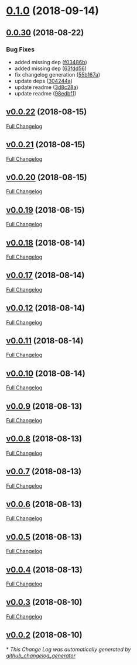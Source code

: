 # [0.1.0](https://github.com/Travix-International/tslint-config-travix/compare/v0.0.30...v0.1.0) (2018-09-14)

## [0.0.30](https://github.com/Travix-International/tslint-config-travix/compare/v0.0.29...v0.0.30) (2018-08-22)

### Bug Fixes

* added missing dep ([f03486b](https://github.com/Travix-International/tslint-config-travix/commit/f03486b))
* added missing dep ([63fdd56](https://github.com/Travix-International/tslint-config-travix/commit/63fdd56))
* fix changelog generation ([55b167a](https://github.com/Travix-International/tslint-config-travix/commit/55b167a))
* update deps ([304244a](https://github.com/Travix-International/tslint-config-travix/commit/304244a))
* update readme ([3d8c28a](https://github.com/Travix-International/tslint-config-travix/commit/3d8c28a))
* update readme ([98edbf1](https://github.com/Travix-International/tslint-config-travix/commit/98edbf1))

## [v0.0.22](https://github.com/Travix-International/tslint-config-travix/tree/v0.0.22) (2018-08-15)
[Full Changelog](https://github.com/Travix-International/tslint-config-travix/compare/v0.0.21...v0.0.22)

## [v0.0.21](https://github.com/Travix-International/tslint-config-travix/tree/v0.0.21) (2018-08-15)
[Full Changelog](https://github.com/Travix-International/tslint-config-travix/compare/v0.0.20...v0.0.21)

## [v0.0.20](https://github.com/Travix-International/tslint-config-travix/tree/v0.0.20) (2018-08-15)
[Full Changelog](https://github.com/Travix-International/tslint-config-travix/compare/v0.0.19...v0.0.20)

## [v0.0.19](https://github.com/Travix-International/tslint-config-travix/tree/v0.0.19) (2018-08-15)
[Full Changelog](https://github.com/Travix-International/tslint-config-travix/compare/v0.0.18...v0.0.19)

## [v0.0.18](https://github.com/Travix-International/tslint-config-travix/tree/v0.0.18) (2018-08-14)
[Full Changelog](https://github.com/Travix-International/tslint-config-travix/compare/v0.0.17...v0.0.18)

## [v0.0.17](https://github.com/Travix-International/tslint-config-travix/tree/v0.0.17) (2018-08-14)
[Full Changelog](https://github.com/Travix-International/tslint-config-travix/compare/v0.0.12...v0.0.17)

## [v0.0.12](https://github.com/Travix-International/tslint-config-travix/tree/v0.0.12) (2018-08-14)
[Full Changelog](https://github.com/Travix-International/tslint-config-travix/compare/v0.0.11...v0.0.12)

## [v0.0.11](https://github.com/Travix-International/tslint-config-travix/tree/v0.0.11) (2018-08-14)
[Full Changelog](https://github.com/Travix-International/tslint-config-travix/compare/v0.0.10...v0.0.11)

## [v0.0.10](https://github.com/Travix-International/tslint-config-travix/tree/v0.0.10) (2018-08-14)
[Full Changelog](https://github.com/Travix-International/tslint-config-travix/compare/v0.0.9...v0.0.10)

## [v0.0.9](https://github.com/Travix-International/tslint-config-travix/tree/v0.0.9) (2018-08-13)
[Full Changelog](https://github.com/Travix-International/tslint-config-travix/compare/v0.0.8...v0.0.9)

## [v0.0.8](https://github.com/Travix-International/tslint-config-travix/tree/v0.0.8) (2018-08-13)
[Full Changelog](https://github.com/Travix-International/tslint-config-travix/compare/v0.0.7...v0.0.8)

## [v0.0.7](https://github.com/Travix-International/tslint-config-travix/tree/v0.0.7) (2018-08-13)
[Full Changelog](https://github.com/Travix-International/tslint-config-travix/compare/v0.0.6...v0.0.7)

## [v0.0.6](https://github.com/Travix-International/tslint-config-travix/tree/v0.0.6) (2018-08-13)
[Full Changelog](https://github.com/Travix-International/tslint-config-travix/compare/v0.0.5...v0.0.6)

## [v0.0.5](https://github.com/Travix-International/tslint-config-travix/tree/v0.0.5) (2018-08-13)
[Full Changelog](https://github.com/Travix-International/tslint-config-travix/compare/v0.0.4...v0.0.5)

## [v0.0.4](https://github.com/Travix-International/tslint-config-travix/tree/v0.0.4) (2018-08-13)
[Full Changelog](https://github.com/Travix-International/tslint-config-travix/compare/v0.0.3...v0.0.4)

## [v0.0.3](https://github.com/Travix-International/tslint-config-travix/tree/v0.0.3) (2018-08-10)
[Full Changelog](https://github.com/Travix-International/tslint-config-travix/compare/v0.0.2...v0.0.3)

## [v0.0.2](https://github.com/Travix-International/tslint-config-travix/tree/v0.0.2) (2018-08-10)


\* *This Change Log was automatically generated by [github_changelog_generator](https://github.com/skywinder/Github-Changelog-Generator)*
